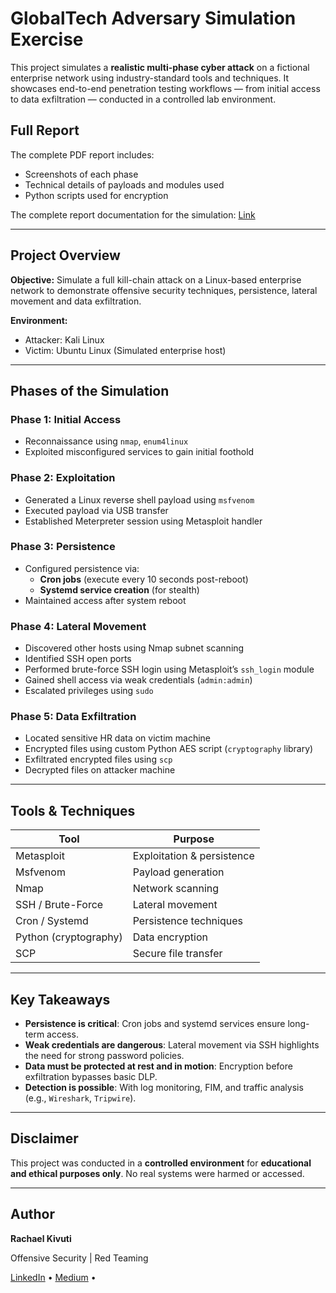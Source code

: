 # GlobalTech Adversary Simulation Exercise

This project simulates a **realistic multi-phase cyber attack** on a fictional enterprise network using industry-standard tools and techniques. It showcases end-to-end penetration testing workflows — from initial access to data exfiltration — conducted in a controlled lab environment.

## Full Report
The complete PDF report includes:
- Screenshots of each phase
- Technical details of payloads and modules used
- Python scripts used for encryption
  
The complete report documentation for the simulation: [Link](https://github.com/RachaelKivuti/Lab_Project/blob/main/GlobalTech_Adversary_Simulation_Project_by_Rachael_Kivuti.pdf)

---

## Project Overview

**Objective:** Simulate a full kill-chain attack on a Linux-based enterprise network to demonstrate offensive security techniques, persistence, lateral movement and data exfiltration.

**Environment:**
- Attacker: Kali Linux
- Victim: Ubuntu Linux (Simulated enterprise host)

---

## Phases of the Simulation

### Phase 1: Initial Access
- Reconnaissance using `nmap`, `enum4linux`
- Exploited misconfigured services to gain initial foothold

### Phase 2: Exploitation
- Generated a Linux reverse shell payload using `msfvenom`
- Executed payload via USB transfer
- Established Meterpreter session using Metasploit handler

### Phase 3: Persistence
- Configured persistence via:
  - **Cron jobs** (execute every 10 seconds post-reboot)
  - **Systemd service creation** (for stealth)
- Maintained access after system reboot

### Phase 4: Lateral Movement
- Discovered other hosts using Nmap subnet scanning
- Identified SSH open ports
- Performed brute-force SSH login using Metasploit’s `ssh_login` module
- Gained shell access via weak credentials (`admin:admin`)
- Escalated privileges using `sudo`

### Phase 5: Data Exfiltration
- Located sensitive HR data on victim machine
- Encrypted files using custom Python AES script (`cryptography` library)
- Exfiltrated encrypted files using `scp`
- Decrypted files on attacker machine

---

## Tools & Techniques

| Tool            | Purpose                        |
|-----------------|--------------------------------|
| Metasploit      | Exploitation & persistence     |
| Msfvenom        | Payload generation             |
| Nmap            | Network scanning               |
| SSH / Brute-Force | Lateral movement            |
| Cron / Systemd  | Persistence techniques         |
| Python (cryptography) | Data encryption       |
| SCP             | Secure file transfer           |

---

## Key Takeaways

- **Persistence is critical**: Cron jobs and systemd services ensure long-term access.
- **Weak credentials are dangerous**: Lateral movement via SSH highlights the need for strong password policies.
- **Data must be protected at rest and in motion**: Encryption before exfiltration bypasses basic DLP.
- **Detection is possible**: With log monitoring, FIM, and traffic analysis (e.g., `Wireshark`, `Tripwire`).

---

## Disclaimer

This project was conducted in a **controlled environment** for **educational and ethical purposes only**. No real systems were harmed or accessed.

---

## Author

**Rachael Kivuti**  

Offensive Security | Red Teaming 

[LinkedIn](https://www.linkedin.com/in/rachael-kivuti-575056226/) • [Medium](https://medium.com/@kivutingatha) • 



